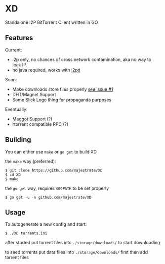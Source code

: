 # XD

Standalone I2P BitTorrent Client written in GO

## Features

Current:

* i2p only, no chances of cross network contamination, aka no way to leak IP.
* no java required, works with [i2pd](https://github.com/purplei2p/i2pd)

Soon:

* Make downloads store files properly [see issue #1](https://github.com/majestrate/XD/issues/1)
* DHT/Magnet Support
* Some Slick Logo thing for propaganda purposes

Eventually:

* Maggot Support (?)
* rtorrent compatible RPC (?)



## Building

You can either use `make` or `go get` to build XD

the `make` way (preferred):

    $ git clone https://github.com/majestrate/XD
    $ cd XD
    $ make

the `go get` way, requires `$GOPATH` to be set properly

    $ go get -u -v github.com/majestrate/XD

## Usage

To autogenerate a new config and start:

    $ ./XD torrents.ini

after started put torrent files into `./storage/downloads/` to start downloading

to seed torrents put data files into `./storage/downloads/` first then add torrent files
